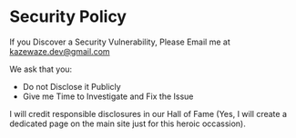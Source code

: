 # Security Policy

If you Discover a Security Vulnerability, Please Email me at kazewaze.dev@gmail.com

We ask that you:
- Do not Disclose it Publicly
- Give me Time to Investigate and Fix the Issue

I will credit responsible disclosures in our Hall of Fame (Yes, I will create a dedicated page on the main site just for this heroic occassion).